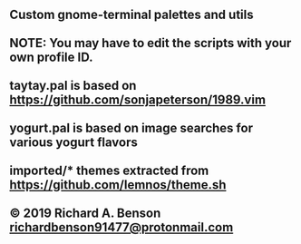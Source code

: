 Custom gnome-terminal palettes and utils<br>
<br>
NOTE: You may have to edit the scripts with your own profile ID.<br>
<br>
taytay.pal is based on https://github.com/sonjapeterson/1989.vim<br>
<br>
yogurt.pal is based on image searches for various yogurt flavors<br>
<br>
imported/\* themes extracted from https://github.com/lemnos/theme.sh<br>
<br>
© 2019 Richard A. Benson <richardbenson91477@protonmail.com><br>
---
